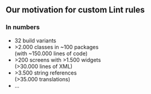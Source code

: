 ## Our motivation for custom Lint rules
### In numbers
- 32 build variants
- \>2.000 classes in ~100 packages<br/>(with ~150.000 lines of code)
- \>200 screens with \>1.500 widgets<br/>(\>30.000 lines of XML)
- \>3.500 string references<br />(\>35.000 translations)
- ...

